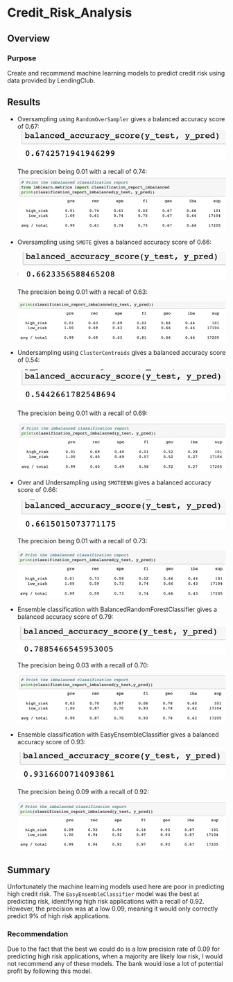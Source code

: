 # Credit_Risk_Analysis

## Overview

### Purpose

Create and recommend machine learning models to predict credit risk using data provided by LendingClub.

## Results

- Oversampling using `RandomOverSampler` gives a balanced accuracy score of 0.67:
  <img src="https://github.com/brown-rox20/Credit_Risk_Analysis/blob/main/assets/images/01_RandomOverSampler.png">

  The precision being 0.01 with a recall of 0.74:
  <img src="https://github.com/brown-rox20/Credit_Risk_Analysis/blob/main/assets/images/02_precision_and_recall.png">

- Oversampling using `SMOTE` gives a balanced accuracy score of 0.66:

  <img src="https://github.com/brown-rox20/Credit_Risk_Analysis/blob/main/assets/images/03_smote.png">

  The precision being 0.01 with a recall of 0.63:

  <img src="https://github.com/brown-rox20/Credit_Risk_Analysis/blob/main/assets/images/04_precision_and_recall.png">

- Undersampling using `ClusterCentroids` gives a balanced accuracy score of 0.54:

  <img src="https://github.com/brown-rox20/Credit_Risk_Analysis/blob/main/assets/images/05_ClusterCentroids.png">

  The precision being 0.01 with a recall of 0.69:

  <img src="https://github.com/brown-rox20/Credit_Risk_Analysis/blob/main/assets/images/06_precision_and_recall.png">

- Over and Undersampling using `SMOTEENN` gives a balanced accuracy score of 0.66:

  <img src="https://github.com/brown-rox20/Credit_Risk_Analysis/blob/main/assets/images/07_SMOTEENN.png">

  The precision being 0.01 with a recall of 0.73:

  <img src="https://github.com/brown-rox20/Credit_Risk_Analysis/blob/main/assets/images/08_precision_and_recall.png">

- Ensemble classification with BalancedRandomForestClassifier gives a balanced accuracy score of 0.79:

  <img src="https://github.com/brown-rox20/Credit_Risk_Analysis/blob/main/assets/images/09_BalancedRandomForestClassifier.png">

  The precision being 0.03 with a recall of 0.70:

  <img src="https://github.com/brown-rox20/Credit_Risk_Analysis/blob/main/assets/images/10_precision_and_recall.png">

- Ensemble classification with EasyEnsembleClassifier gives a balanced accuracy score of 0.93:

  <img src="https://github.com/brown-rox20/Credit_Risk_Analysis/blob/main/assets/images/11_EasyEnsembleClassifier.png">

  The precision being 0.09 with a recall of 0.92:

  <img src="https://github.com/brown-rox20/Credit_Risk_Analysis/blob/main/assets/images/12_precision_and_recall.png">

## Summary

Unfortunately the machine learning models used here are poor in predicting high credit risk. The `EasyEnsembleClassifier` model was the best at predicting risk, identifying high risk applications with a recall of 0.92. However, the precision was at a low 0.09, meaning it would only correctly predict 9% of high risk applications.

### Recommendation

Due to the fact that the best we could do is a low precision rate of 0.09 for predicting high risk applications, when a majority are likely low risk, I would not recommend any of these models. The bank would lose a lot of potential profit by following this model.

